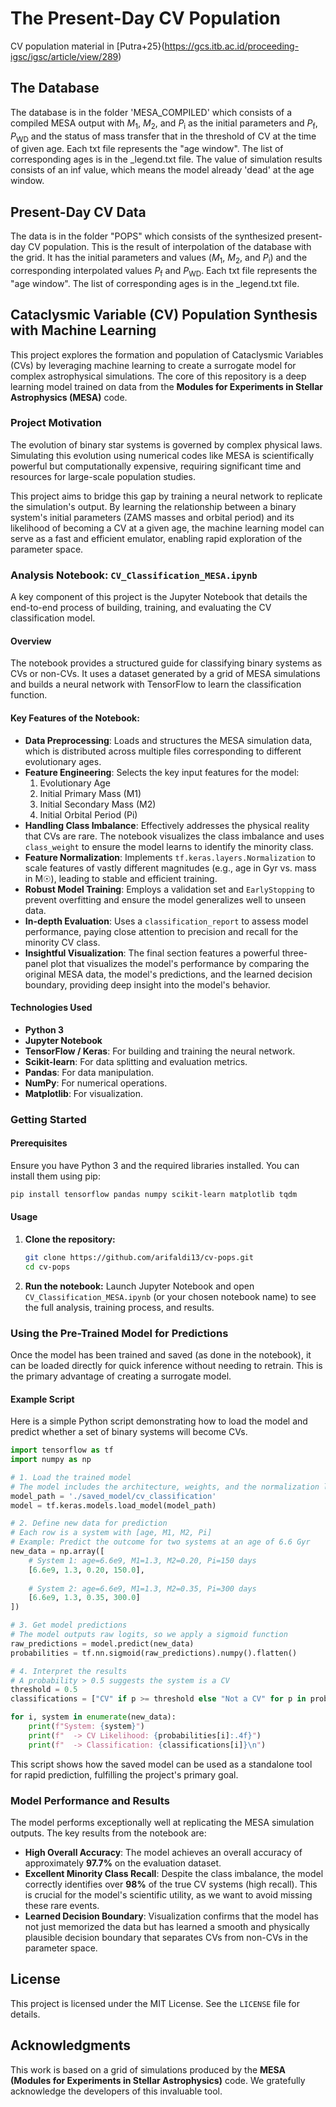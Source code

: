 # The Present-Day CV Population

CV population material in [Putra+25}(https://gcs.itb.ac.id/proceeding-igsc/igsc/article/view/289)

## The Database

The database is in the folder 'MESA_COMPILED' which consists of a compiled MESA output with $M_1$, $M_2$, and $P_\text{i}$ as the initial parameters and $P_\text{f}$, $P_\text{WD}$ and the status of mass transfer that in the threshold of CV at the time of given age. Each txt file represents the "age window". The list of corresponding ages is in the _legend.txt file. The value of simulation results consists of an inf value, which means the model already 'dead' at the age window.

## Present-Day CV Data

The data is in the folder "POPS" which consists of the synthesized present-day CV population. This is the result of interpolation of the database with the grid. It has the initial parameters and values ($M_1$, $M_2$, and $P_\text{i}$) and the corresponding interpolated values $P_\text{f}$ and $P_\text{WD}$. Each txt file represents the "age window". The list of corresponding ages is in the _legend.txt file.

## Cataclysmic Variable (CV) Population Synthesis with Machine Learning

This project explores the formation and population of Cataclysmic Variables (CVs) by leveraging machine learning to create a surrogate model for complex astrophysical simulations. The core of this repository is a deep learning model trained on data from the **Modules for Experiments in Stellar Astrophysics (MESA)** code.

### Project Motivation

The evolution of binary star systems is governed by complex physical laws. Simulating this evolution using numerical codes like MESA is scientifically powerful but computationally expensive, requiring significant time and resources for large-scale population studies.

This project aims to bridge this gap by training a neural network to replicate the simulation's output. By learning the relationship between a binary system's initial parameters (ZAMS masses and orbital period) and its likelihood of becoming a CV at a given age, the machine learning model can serve as a fast and efficient emulator, enabling rapid exploration of the parameter space.

### Analysis Notebook: `CV_Classification_MESA.ipynb`

A key component of this project is the Jupyter Notebook that details the end-to-end process of building, training, and evaluating the CV classification model.

#### Overview

The notebook provides a structured guide for classifying binary systems as CVs or non-CVs. It uses a dataset generated by a grid of MESA simulations and builds a neural network with TensorFlow to learn the classification function.

#### Key Features of the Notebook:

*   **Data Preprocessing**: Loads and structures the MESA simulation data, which is distributed across multiple files corresponding to different evolutionary ages.
*   **Feature Engineering**: Selects the key input features for the model:
    1.  Evolutionary Age
    2.  Initial Primary Mass (M1)
    3.  Initial Secondary Mass (M2)
    4.  Initial Orbital Period (Pi)
*   **Handling Class Imbalance**: Effectively addresses the physical reality that CVs are rare. The notebook visualizes the class imbalance and uses `class_weight` to ensure the model learns to identify the minority class.
*   **Feature Normalization**: Implements `tf.keras.layers.Normalization` to scale features of vastly different magnitudes (e.g., age in Gyr vs. mass in M☉), leading to stable and efficient training.
*   **Robust Model Training**: Employs a validation set and `EarlyStopping` to prevent overfitting and ensure the model generalizes well to unseen data.
*   **In-depth Evaluation**: Uses a `classification_report` to assess model performance, paying close attention to precision and recall for the minority CV class.
*   **Insightful Visualization**: The final section features a powerful three-panel plot that visualizes the model's performance by comparing the original MESA data, the model's predictions, and the learned decision boundary, providing deep insight into the model's behavior.

#### Technologies Used

*   **Python 3**
*   **Jupyter Notebook**
*   **TensorFlow / Keras**: For building and training the neural network.
*   **Scikit-learn**: For data splitting and evaluation metrics.
*   **Pandas**: For data manipulation.
*   **NumPy**: For numerical operations.
*   **Matplotlib**: For visualization.


### Getting Started

#### Prerequisites

Ensure you have Python 3 and the required libraries installed. You can install them using pip:

```bash
pip install tensorflow pandas numpy scikit-learn matplotlib tqdm
```

#### Usage

1.  **Clone the repository:**
    ```bash
    git clone https://github.com/arifaldi13/cv-pops.git
    cd cv-pops
    ```
2.  **Run the notebook:** Launch Jupyter Notebook and open `CV_Classification_MESA.ipynb` (or your chosen notebook name) to see the full analysis, training process, and results.


### Using the Pre-Trained Model for Predictions

Once the model has been trained and saved (as done in the notebook), it can be loaded directly for quick inference without needing to retrain. This is the primary advantage of creating a surrogate model.

#### Example Script

Here is a simple Python script demonstrating how to load the model and predict whether a set of binary systems will become CVs.

```python
import tensorflow as tf
import numpy as np

# 1. Load the trained model
# The model includes the architecture, weights, and the normalization layer.
model_path = './saved_model/cv_classification'
model = tf.keras.models.load_model(model_path)

# 2. Define new data for prediction
# Each row is a system with [age, M1, M2, Pi]
# Example: Predict the outcome for two systems at an age of 6.6 Gyr
new_data = np.array([
    # System 1: age=6.6e9, M1=1.3, M2=0.20, Pi=150 days
    [6.6e9, 1.3, 0.20, 150.0],
    
    # System 2: age=6.6e9, M1=1.3, M2=0.35, Pi=300 days
    [6.6e9, 1.3, 0.35, 300.0]
])

# 3. Get model predictions
# The model outputs raw logits, so we apply a sigmoid function
raw_predictions = model.predict(new_data)
probabilities = tf.nn.sigmoid(raw_predictions).numpy().flatten()

# 4. Interpret the results
# A probability > 0.5 suggests the system is a CV
threshold = 0.5
classifications = ["CV" if p >= threshold else "Not a CV" for p in probabilities]

for i, system in enumerate(new_data):
    print(f"System: {system}")
    print(f"  -> CV Likelihood: {probabilities[i]:.4f}")
    print(f"  -> Classification: {classifications[i]}\n")
```

This script shows how the saved model can be used as a standalone tool for rapid prediction, fulfilling the project's primary goal.

### Model Performance and Results

The model performs exceptionally well at replicating the MESA simulation outputs. The key results from the notebook are:

*   **High Overall Accuracy**: The model achieves an overall accuracy of approximately **97.7%** on the evaluation dataset.
*   **Excellent Minority Class Recall**: Despite the class imbalance, the model correctly identifies over **98%** of the true CV systems (high recall). This is crucial for the model's scientific utility, as we want to avoid missing these rare events.
*   **Learned Decision Boundary**: Visualization confirms that the model has not just memorized the data but has learned a smooth and physically plausible decision boundary that separates CVs from non-CVs in the parameter space.

## License

This project is licensed under the MIT License. See the `LICENSE` file for details.

## Acknowledgments

This work is based on a grid of simulations produced by the **MESA (Modules for Experiments in Stellar Astrophysics)** code. We gratefully acknowledge the developers of this invaluable tool.
    
